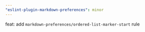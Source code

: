```yaml
---
"eslint-plugin-markdown-preferences": minor
---
```


feat: add `markdown-preferences/ordered-list-marker-start` rule
